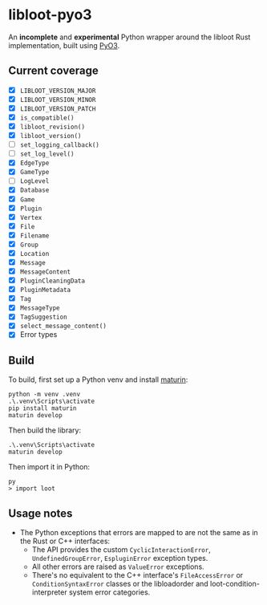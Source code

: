 # libloot-pyo3

An **incomplete** and **experimental** Python wrapper around the libloot Rust implementation, built using [PyO3](https://pyo3.rs).

## Current coverage

- [x] `LIBLOOT_VERSION_MAJOR`
- [x] `LIBLOOT_VERSION_MINOR`
- [x] `LIBLOOT_VERSION_PATCH`
- [x] `is_compatible()`
- [x] `libloot_revision()`
- [x] `libloot_version()`
- [ ] `set_logging_callback()`
- [ ] `set_log_level()`
- [x] `EdgeType`
- [x] `GameType`
- [ ] `LogLevel`
- [x] `Database`
- [x] `Game`
- [x] `Plugin`
- [x] `Vertex`
- [x] `File`
- [x] `Filename`
- [x] `Group`
- [x] `Location`
- [x] `Message`
- [x] `MessageContent`
- [x] `PluginCleaningData`
- [x] `PluginMetadata`
- [x] `Tag`
- [x] `MessageType`
- [x] `TagSuggestion`
- [x] `select_message_content()`
- [x] Error types

## Build

To build, first set up a Python venv and install [maturin](https://github.com/PyO3/maturin):

```
python -m venv .venv
.\.venv\Scripts\activate
pip install maturin
maturin develop
```

Then build the library:

```
.\.venv\Scripts\activate
maturin develop
```

Then import it in Python:

```
py
> import loot
```

## Usage notes

- The Python exceptions that errors are mapped to are not the same as in the Rust or C++ interfaces:
    - The API provides the custom `CyclicInteractionError`, `UndefinedGroupError`, `EspluginError` exception types.
    - All other errors are raised as `ValueError` exceptions.
    - There's no equivalent to the C++ interface's `FileAccessError` or `ConditionSyntaxError` classes or the libloadorder and loot-condition-interpreter system error categories.
